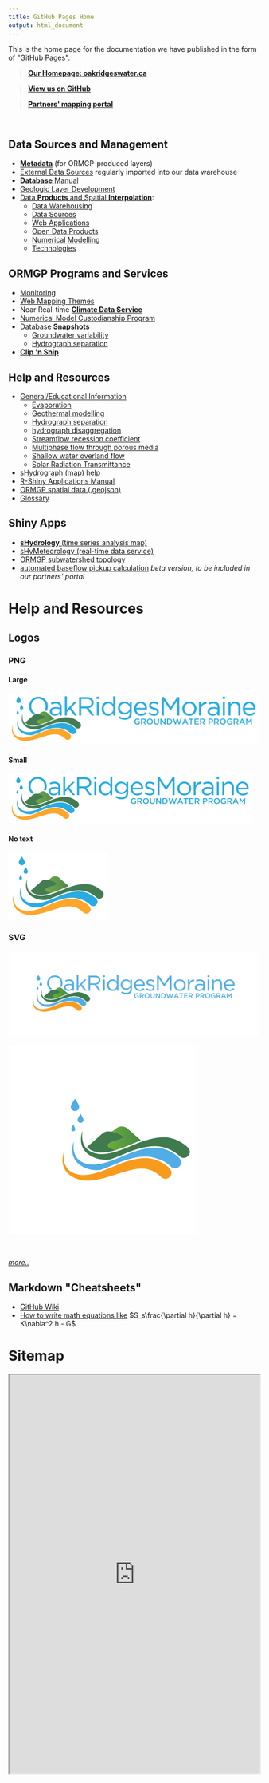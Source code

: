 ```yaml
---
title: GitHub Pages Home
output: html_document
---
```



This is the home page for the documentation we have published in the form of ["GitHub Pages"](https://pages.github.com/). 


> [**Our Homepage: oakridgeswater.ca**](https://www.oakridgeswater.ca/)

> [**View us on GitHub**](https://github.com/OWRC)

> [**Partners' mapping portal**](https://partners.oakridgeswater.ca/Maps)


<br>

<!-- ## By category

- [Program Background](https://owrc.github.io/background.html)
- [Publications & Reports](https://owrc.github.io/publications.html)
- [Products and Interpolation ](https://owrc.github.io/products.html)
- [Support](https://owrc.github.io/support.html) -->


## Data Sources and Management

- [**Metadata**](https://owrc.github.io/metadata/content/toc.html) (for ORMGP-produced layers)
- [External Data Sources](https://owrc.github.io/interpolants/sources/) regularly imported into our data warehouse
- [**Database** Manual](https://owrc.github.io/database-manual/Contents/TOC.html)
- [Geologic Layer Development](https://owrc.github.io/GeoLayers/)
- [Data **Products** and Spatial **Interpolation**](https://owrc.github.io/interpolants/):
  - [Data Warehousing](/interpolants/#data-warehousing)
  - [Data Sources](/interpolants/#data-sources)
  - [Web Applications](/interpolants/#web-applications)
  - [Open Data Products](/interpolants/#open-data-products)
  - [Numerical Modelling](/interpolants/#numerical-modelling)
  - [Technologies](/interpolants/#technologies)



## ORMGP Programs and Services

- [Monitoring](https://owrc.github.io/monitoring/)
- [Web Mapping Themes](https://owrc.github.io/webmapping/)
- Near Real-time [**Climate Data Service**](https://owrc.github.io/interpolants/sources/climate-data-service.html)
- [Numerical Model Custodianship Program](https://owrc.github.io/snapshots/md/numerical-model-custodianship-program.html)
- [Database **Snapshots**](https://owrc.github.io/snapshots/)
  - [Groundwater variability](https://owrc.github.io/snapshots/md/gwvar.html)
  - [Hydrograph separation](https://owrc.github.io/snapshots/md/baseflow-piechart.html)
- [**Clip 'n Ship**](https://owrc.github.io/interpolants/sources/clipnship.html)



## Help and Resources

- [General/Educational Information](https://owrc.github.io/info/)
  - [Evaporation](https://owrc.github.io/info/evaporation/)
  - [Geothermal modelling](https://owrc.github.io/info/geothermal/)
  - [Hydrograph separation](https://owrc.github.io/info/hydrographseparation/)
  - [hydrograph disaggregation](https://owrc.github.io/info/hydrographdisaggregation/)
  - [Streamflow recession coefficient](https://owrc.github.io/info/recessioncoefficient/)
  - [Multiphase flow through porous media](https://owrc.github.io/info/pmflow/)
  - [Shallow water overland flow](https://owrc.github.io/info/lia/)
  - [Solar Radiation Transmittance](https://owrc.github.io/info/solarradiation/)
- [sHydrograph (map) help](https://owrc.github.io/HydrographExplorerHelp/)
- [R-Shiny Applications Manual](https://owrc.github.io/shinyapps-manual/)
- [ORMGP spatial data (.geojson)](https://github.com/OWRC/geojson)
- [Glossary](/interpolants/glossary.html)



## Shiny Apps

- [**sHydrology** (time series analysis map)](https://owrc.shinyapps.io/shydrologymap/)
- [sHyMeteorology (real-time data service)](https://owrc.shinyapps.io/sHyMetDS/?lat=44.138&lng=-79.113)
- [ORMGP subwatershed topology](https://owrc.shinyapps.io/sws23/)
- [automated baseflow pickup calculation](https://owrc.shinyapps.io/pickup/) *beta version, to be included in our partners' portal*

# Help and Resources

## Logos

### PNG

#### Large

![logolarge](https://raw.githubusercontent.com/OWRC/logos/main/ORMGP_logo.png)

#### Small

![logosmall](https://raw.githubusercontent.com/OWRC/logos/main/ORMGP_logo_vsmall.png)

#### No text

<!-- ![logonotext](https://raw.githubusercontent.com/OWRC/logos/main/ORMGP_logo_no_text.png) -->

<img src="https://raw.githubusercontent.com/OWRC/logos/main/ORMGP_logo_no_text.png" alt="logonotext" width="200"/>


### SVG

![logovector](https://raw.githubusercontent.com/OWRC/logos/main/ORMGP_logo.svg)

![logovectornotext](https://raw.githubusercontent.com/OWRC/logos/main/ORMGP_logo-only.svg)

<br>

[*more..*](https://github.com/OWRC/logos)




## Markdown "Cheatsheets"
- [GitHub Wiki](https://github.com/adam-p/markdown-here/wiki/Markdown-Cheatsheet)
- [How to write math equations like](http://tug.ctan.org/info/undergradmath/undergradmath.pdf) $S_s\frac{\partial h}{\partial h} = K\nabla^2 h - G$



# Sitemap

<!-- built with: snapshots-private\sitemap -->
<iframe src="https://golang.oakridgeswater.ca/pages/sitemapD3.html" width="100%" height="800" scrolling="no" allowfullscreen></iframe>


